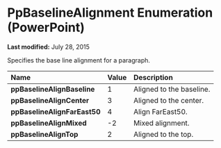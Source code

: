
# PpBaselineAlignment Enumeration (PowerPoint)

 **Last modified:** July 28, 2015

Specifies the base line alignment for a paragraph.


|**Name**|**Value**|**Description**|
|:-----|:-----|:-----|
| **ppBaselineAlignBaseline**|1|Aligned to the baseline.|
| **ppBaselineAlignCenter**|3|Aligned to the center.|
| **ppBaselineAlignFarEast50**|4|Align FarEast50.|
| **ppBaselineAlignMixed**|-2|Mixed alignment.|
| **ppBaselineAlignTop**|2|Aligned to the top.|
